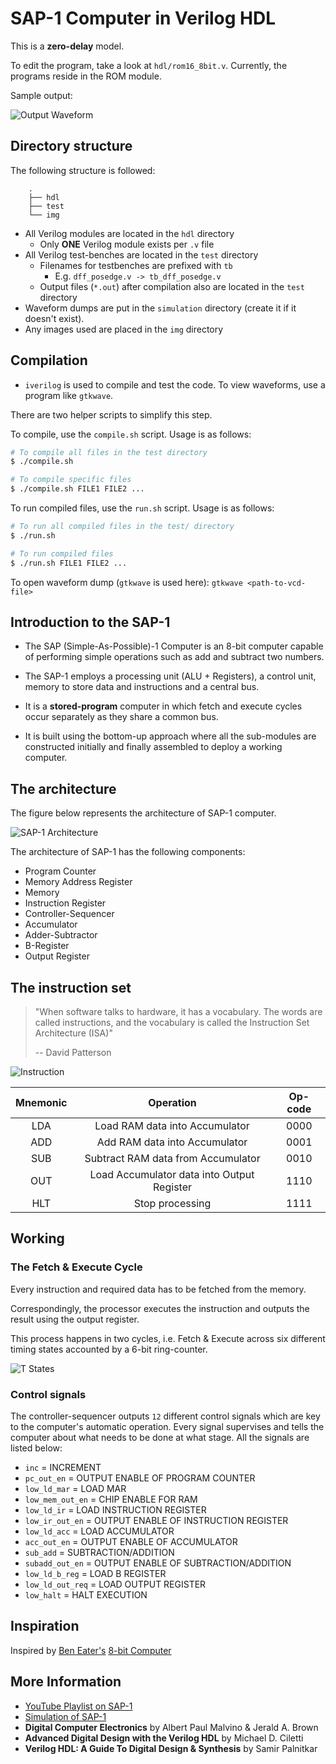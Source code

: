 # SAP-1 Computer in Verilog HDL

This is a **zero-delay** model.

To edit the program, take a look at `hdl/rom16_8bit.v`. Currently, the programs reside in the ROM module.

Sample output: 

![Output Waveform](./img/waveform_output.png)

## Directory structure

The following structure is followed:

```
    .
    ├── hdl
    ├── test
    └── img
```

- All Verilog modules are located in the `hdl` directory
    -   Only **ONE** Verilog module exists per `.v` file
-   All Verilog test-benches are located in the `test` directory
    -   Filenames for testbenches are prefixed with `tb`
        -   E.g. `dff_posedge.v -> tb_dff_posedge.v`
    -   Output files (`*.out`) after compilation also are located in the `test` directory 
-   Waveform dumps are put in the `simulation` directory (create it if it
    doesn't exist).
- Any images used are placed in the `img` directory

## Compilation

* `iverilog` is used to compile and test the code. To view waveforms, use a program like `gtkwave`.

There are two helper scripts to simplify this step.

To compile, use the `compile.sh` script. Usage is as follows:

```sh
# To compile all files in the test directory
$ ./compile.sh

# To compile specific files
$ ./compile.sh FILE1 FILE2 ...
```

To run compiled files, use the `run.sh` script.
Usage is as follows:

```sh
# To run all compiled files in the test/ directory
$ ./run.sh

# To run compiled files
$ ./run.sh FILE1 FILE2 ...
```
To open waveform dump (`gtkwave` is used here): `gtkwave <path-to-vcd-file>`

## Introduction to the SAP-1

- The SAP (Simple-As-Possible)-1 Computer is an 8-bit computer capable of
  performing simple operations such as add and subtract two numbers.

- The SAP-1 employs a processing unit (ALU + Registers), a control unit, memory
  to store data and instructions and a central bus.

- It is a **stored-program** computer in which fetch and execute cycles occur
  separately as they share a common bus.

- It is built using the bottom-up approach where all the sub-modules are
  constructed initially and finally assembled to deploy a working computer.

## The architecture

The figure below represents the architecture of SAP-1 computer.

![SAP-1 Architecture](./img/sap_arch.png)

The architecture of SAP-1 has the following components:
* Program Counter
* Memory Address Register
* Memory
* Instruction Register
* Controller-Sequencer
* Accumulator
* Adder-Subtractor
* B-Register
* Output Register

## The instruction set

> "When software talks to hardware, it has a vocabulary. The words are called
> instructions, and the vocabulary is called the Instruction Set Architecture
> (ISA)"
>
> -- David Patterson

![Instruction](./img/instr_breakdown.png)

| Mnemonic | Operation | Op-code |
|:---:|:---:|:---:
|LDA|Load RAM data into Accumulator|0000|
|ADD|Add RAM data into Accumulator|0001|
|SUB|Subtract RAM data from Accumulator|0010|
|OUT|Load Accumulator data into Output Register|1110|
|HLT|Stop processing|1111|

## Working

### The Fetch & Execute Cycle

Every instruction and required data has to be fetched from the memory.

Correspondingly, the processor executes the instruction and outputs the result using the output register.

This process happens in two cycles, i.e. Fetch & Execute across six different timing states accounted by a 6-bit ring-counter.

![T States](./img/t_states.PNG)

### Control signals

The controller-sequencer outputs `12` different control signals which are key to the computer's automatic operation.
Every signal supervises and tells the computer about what needs to be done at what stage.
All the signals are listed below:

+ `inc` = INCREMENT
+ `pc_out_en` = OUTPUT ENABLE OF PROGRAM COUNTER
+ `low_ld_mar` = LOAD MAR
+ `low_mem_out_en` = CHIP ENABLE FOR RAM
+ `low_ld_ir` = LOAD INSTRUCTION REGISTER
+ `low_ir_out_en` = OUTPUT ENABLE OF INSTRUCTION REGISTER
+ `low_ld_acc` = LOAD ACCUMULATOR
+ `acc_out_en` = OUTPUT ENABLE OF ACCUMULATOR
+ `sub_add` = SUBTRACTION/ADDITION
+ `subadd_out_en` = OUTPUT ENABLE OF SUBTRACTION/ADDITION
+ `low_ld_b_reg` = LOAD B REGISTER
+ `low_ld_out_req` = LOAD OUTPUT REGISTER
+ `low_halt` = HALT EXECUTION

## Inspiration

Inspired by [Ben Eater's](https://www.youtube.com/user/eaterbc) [8-bit Computer](https://www.youtube.com/playlist?list=PLowKtXNTBypGqImE405J2565dvjafglHU)

## More Information

+ [YouTube Playlist on SAP-1](https://www.youtube.com/playlist?list=PLbUnUWOWn7M8QmODC1wdVhVPlP_u4FwBc)
+ [Simulation of SAP-1](https://circuitverse.org/users/3903/projects/sap-1-6896132f-12e6-416f-afb9-b986b354eda3)
+ **Digital Computer Electronics** by Albert Paul Malvino & Jerald A. Brown
+ **Advanced Digital Design with the Verilog HDL** by Michael D. Ciletti
+ **Verilog HDL: A Guide To Digital Design & Synthesis** by Samir Palnitkar
